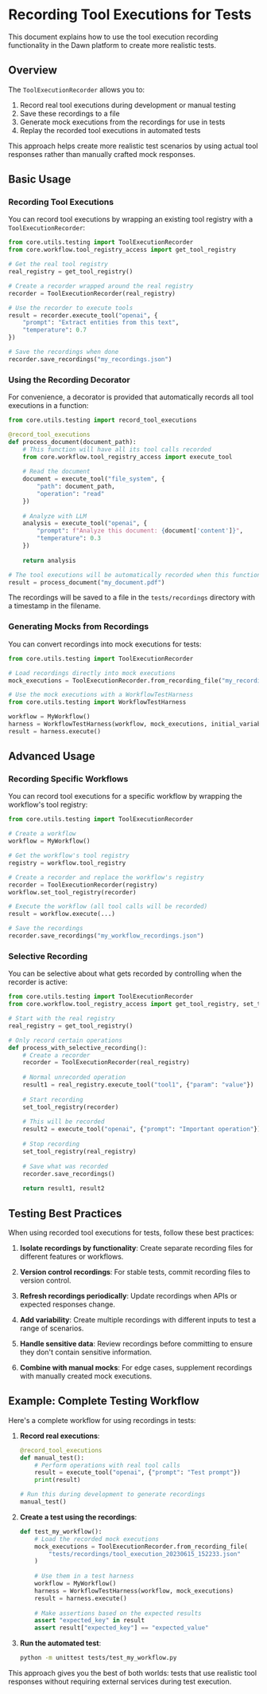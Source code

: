 # Recording Tool Executions for Tests

This document explains how to use the tool execution recording functionality in the Dawn platform to create more realistic tests.

## Overview

The `ToolExecutionRecorder` allows you to:

1. Record real tool executions during development or manual testing
2. Save these recordings to a file
3. Generate mock executions from the recordings for use in tests
4. Replay the recorded tool executions in automated tests

This approach helps create more realistic test scenarios by using actual tool responses rather than manually crafted mock responses.

## Basic Usage

### Recording Tool Executions

You can record tool executions by wrapping an existing tool registry with a `ToolExecutionRecorder`:

```python
from core.utils.testing import ToolExecutionRecorder
from core.workflow.tool_registry_access import get_tool_registry

# Get the real tool registry
real_registry = get_tool_registry()

# Create a recorder wrapped around the real registry
recorder = ToolExecutionRecorder(real_registry)

# Use the recorder to execute tools
result = recorder.execute_tool("openai", {
    "prompt": "Extract entities from this text",
    "temperature": 0.7
})

# Save the recordings when done
recorder.save_recordings("my_recordings.json")
```

### Using the Recording Decorator

For convenience, a decorator is provided that automatically records all tool executions in a function:

```python
from core.utils.testing import record_tool_executions

@record_tool_executions
def process_document(document_path):
    # This function will have all its tool calls recorded
    from core.workflow.tool_registry_access import execute_tool
    
    # Read the document
    document = execute_tool("file_system", {
        "path": document_path,
        "operation": "read"
    })
    
    # Analyze with LLM
    analysis = execute_tool("openai", {
        "prompt": f"Analyze this document: {document['content']}",
        "temperature": 0.3
    })
    
    return analysis

# The tool executions will be automatically recorded when this function runs
result = process_document("my_document.pdf")
```

The recordings will be saved to a file in the `tests/recordings` directory with a timestamp in the filename.

### Generating Mocks from Recordings

You can convert recordings into mock executions for tests:

```python
from core.utils.testing import ToolExecutionRecorder

# Load recordings directly into mock executions
mock_executions = ToolExecutionRecorder.from_recording_file("my_recordings.json")

# Use the mock executions with a WorkflowTestHarness
from core.utils.testing import WorkflowTestHarness

workflow = MyWorkflow()
harness = WorkflowTestHarness(workflow, mock_executions, initial_variables={})
result = harness.execute()
```

## Advanced Usage

### Recording Specific Workflows

You can record tool executions for a specific workflow by wrapping the workflow's tool registry:

```python
from core.utils.testing import ToolExecutionRecorder

# Create a workflow
workflow = MyWorkflow()

# Get the workflow's tool registry
registry = workflow.tool_registry

# Create a recorder and replace the workflow's registry
recorder = ToolExecutionRecorder(registry)
workflow.set_tool_registry(recorder)

# Execute the workflow (all tool calls will be recorded)
result = workflow.execute(...)

# Save the recordings
recorder.save_recordings("my_workflow_recordings.json")
```

### Selective Recording

You can be selective about what gets recorded by controlling when the recorder is active:

```python
from core.utils.testing import ToolExecutionRecorder
from core.workflow.tool_registry_access import get_tool_registry, set_tool_registry

# Start with the real registry
real_registry = get_tool_registry()

# Only record certain operations
def process_with_selective_recording():
    # Create a recorder
    recorder = ToolExecutionRecorder(real_registry)
    
    # Normal unrecorded operation
    result1 = real_registry.execute_tool("tool1", {"param": "value"})
    
    # Start recording
    set_tool_registry(recorder)
    
    # This will be recorded
    result2 = execute_tool("openai", {"prompt": "Important operation"})
    
    # Stop recording
    set_tool_registry(real_registry)
    
    # Save what was recorded
    recorder.save_recordings()
    
    return result1, result2
```

## Testing Best Practices

When using recorded tool executions for tests, follow these best practices:

1. **Isolate recordings by functionality**: Create separate recording files for different features or workflows.

2. **Version control recordings**: For stable tests, commit recording files to version control.

3. **Refresh recordings periodically**: Update recordings when APIs or expected responses change.

4. **Add variability**: Create multiple recordings with different inputs to test a range of scenarios.

5. **Handle sensitive data**: Review recordings before committing to ensure they don't contain sensitive information.

6. **Combine with manual mocks**: For edge cases, supplement recordings with manually created mock executions.

## Example: Complete Testing Workflow

Here's a complete workflow for using recordings in tests:

1. **Record real executions**:
   ```python
   @record_tool_executions
   def manual_test():
       # Perform operations with real tool calls
       result = execute_tool("openai", {"prompt": "Test prompt"})
       print(result)
   
   # Run this during development to generate recordings
   manual_test()
   ```

2. **Create a test using the recordings**:
   ```python
   def test_my_workflow():
       # Load the recorded mock executions
       mock_executions = ToolExecutionRecorder.from_recording_file(
           "tests/recordings/tool_execution_20230615_152233.json"
       )
       
       # Use them in a test harness
       workflow = MyWorkflow()
       harness = WorkflowTestHarness(workflow, mock_executions)
       result = harness.execute()
       
       # Make assertions based on the expected results
       assert "expected_key" in result
       assert result["expected_key"] == "expected_value"
   ```

3. **Run the automated test**:
   ```bash
   python -m unittest tests/test_my_workflow.py
   ```

This approach gives you the best of both worlds: tests that use realistic tool responses without requiring external services during test execution. 